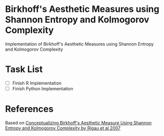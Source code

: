# Birkhoff's Aesthetic Measures using Shannon Entropy and Kolmogorov Complexity

Implementation of Birkhoff's Aesthetic Measures using Shannon Entropy and Kolmogorov Complexity

# Task List
- [ ] Finish R Implementation
- [ ] Finish Python Implementation

# References

Based on [Conceptualizing Birkhoff's Aesthetic Measure Using Shannon Entropy and Kolmogorov Complexity by Rigau et al 2007](http://ima.udg.edu/~rigau/Publications/Rigau07B.pdf)
